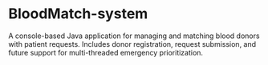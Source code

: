# BloodMatch-system
A console-based Java application for managing and matching blood donors with patient requests. Includes donor registration, request submission, and future support for multi-threaded emergency prioritization.
